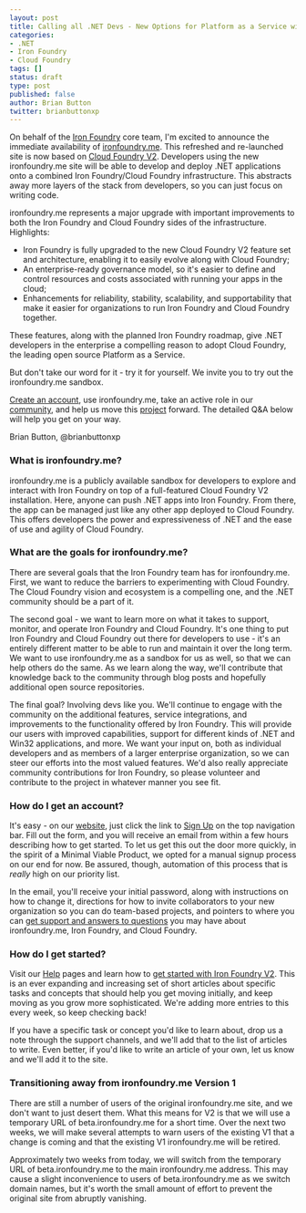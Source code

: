 ```yaml
---
layout: post
title: Calling all .NET Devs - New Options for Platform as a Service with IronFoundry.Me
categories:
- .NET
- Iron Foundry
- Cloud Foundry
tags: []
status: draft
type: post
published: false
author: Brian Button
twitter: brianbuttonxp
---
```

On behalf of the [Iron Foundry](https://github.com/ironfoundry) core team, I'm excited to announce the immediate availability of [ironfoundry.me](/). This refreshed and re-launched site is now based on [Cloud Foundry V2](http://www.cloudfoundry.org). Developers using the new ironfoundry.me site will be able to develop and deploy .NET applications onto a combined Iron Foundry/Cloud Foundry infrastructure. This abstracts away more layers of the stack from developers, so you can just focus on writing code.

ironfoundry.me represents a major upgrade with important improvements to both the Iron Foundry and Cloud Foundry sides of the infrastructure. Highlights:

* Iron Foundry is fully upgraded to the new Cloud Foundry V2 feature set and architecture, enabling it to easily evolve along with Cloud Foundry;
* An enterprise-ready governance model, so it's easier to define and control resources and costs associated with running your apps in the cloud;
* Enhancements for reliability, stability, scalability, and supportability that make it easier for organizations to run Iron Foundry and Cloud Foundry together.

These features, along with the planned Iron Foundry roadmap, give .NET developers in the enterprise a compelling reason to adopt Cloud Foundry, the leading open source Platform as a Service. 

But don't take our word for it - try it for yourself. We invite you to try out the ironfoundry.me sandbox. 

[Create an account](/help/create-accounts.html), use ironfoundry.me, take an active role in our [community](https://groups.google.com/forum/#!forum/ironfoundry), and help us move this [project](https://github.com/ironfoundry) forward. The detailed Q&A below will help you get on your way.

Brian Button,
@brianbuttonxp

### What is ironfoundry.me?
ironfoundry.me is a publicly available sandbox for developers to explore and interact with Iron Foundry on top of a full-featured Cloud Foundry V2 installation. Here, anyone can push .NET apps into Iron Foundry. From there, the app can be managed just like any other app deployed to Cloud Foundry. This offers developers the power and expressiveness of .NET and the ease of use and agility of Cloud Foundry. 

### What are the goals for ironfoundry.me?
There are several goals that the Iron Foundry team has for ironfoundry.me. First, we want to reduce the barriers to experimenting with Cloud Foundry. The Cloud Foundry vision and ecosystem is a compelling one, and the .NET community should be a part of it. 

The second goal - we want to learn more on what it takes to support, monitor, and operate Iron Foundry and Cloud Foundry. It's one thing to put Iron Foundry and Cloud Foundry out there for developers to use - it's an entirely different matter to be able to run and maintain it over the long term. We want to use ironfoundry.me as a sandbox for us as well, so that we can help others do the same. As we learn along the way, we'll contribute that knowledge back to the community through blog posts and hopefully additional open source repositories.

The final goal? Involving devs like you. We'll continue to engage with the community on the additional features, service integrations, and improvements to the functionality offered by Iron Foundry. This will provide our users with improved capabilities, support for different kinds of .NET and Win32 applications, and more. We want your input on, both as individual developers and as members of a larger enterprise organization, so we can steer our efforts into the most valued features. We'd also really appreciate community contributions for Iron Foundry, so please volunteer and contribute to the project in whatever manner you see fit.

### How do I get an account?
It's easy - on our [website](/), just click the link to [Sign Up](http://app.ironfoundry.org/signup) on the top navigation bar. Fill out the form, and you will receive an email from within a few hours describing how to get started. To let us get this out the door more quickly, in the spirit of a Minimal Viable Product, we opted for a manual signup process on our end for now. Be assured, though, automation of this process that is *really* high on our priority list. 

In the email, you'll receive your initial password, along with instructions on how to change it, directions for how to invite collaborators to your new organization so you can do team-based projects, and pointers to where you can [get support and answers to questions](https://groups.google.com/forum/#!forum/ironfoundry) you may have about ironfoundry.me, Iron Foundry, and Cloud Foundry.

### How do I get started?
Visit our [Help](/help/) pages and learn how to [get started with Iron Foundry V2](/help/#if-v2). This is an ever expanding and increasing set of short articles about specific tasks and concepts that should help you get moving initially, and keep moving as you grow more sophisticated. We're adding more entries to this every week, so keep checking back! 

If you have a specific task or concept you'd like to learn about, drop us a note through the support channels, and we'll add that to the list of articles to write. Even better, if you'd like to write an article of your own, let us know and we'll add it to the site.

### Transitioning away from ironfoundry.me Version 1
There are still a number of users of the original ironfoundry.me site, and we don't want to just desert them. What this means for V2 is that we will use a temporary URL of beta.ironfoundry.me for a short time. Over the next two weeks, we will make several attempts to warn users of the existing V1 that a change is coming and that the existing V1 ironfoundry.me will be retired. 

Approximately two weeks from today, we will switch from the temporary URL of beta.ironfoundry.me to the main ironfoundry.me address. This may cause a slight inconvenience to users of beta.ironfoundry.me as we switch domain names, but it's worth the small amount of effort to prevent the original site from abruptly vanishing.

 



